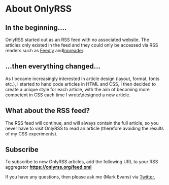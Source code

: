 # About OnlyRSS
## In the beginning....
OnlyRSS started out as an RSS feed with no associated website. The articles only existed in the feed and they could only be accessed via RSS readers such as [Feedly](http://feedly.com/) and[Inoreader](http://inoreader.com/).

## ...then everything changed...
As I became increasingly interested in article design (layout, format, fonts etc.), I started to hand code articles in HTML and CSS, I then decided to create a unique style for each article, with the aim of becoming more competent in CSS each time I wrote\designed a new article.

## What about the RSS feed?
The RSS feed will continue, and will always contain the full article, so you never have to visit OnlyRSS to read an article (therefore avoiding the results of my CSS experiments).

## Subscribe
To subscribe to new OnlyRSS articles, add the following URL to your RSS aggregator **https://onlyrss.org/feed.xml**

If you have any questions, then please ask me (Mark Evans) via [Twitter.](https://twitter.com/dbs_sticky)